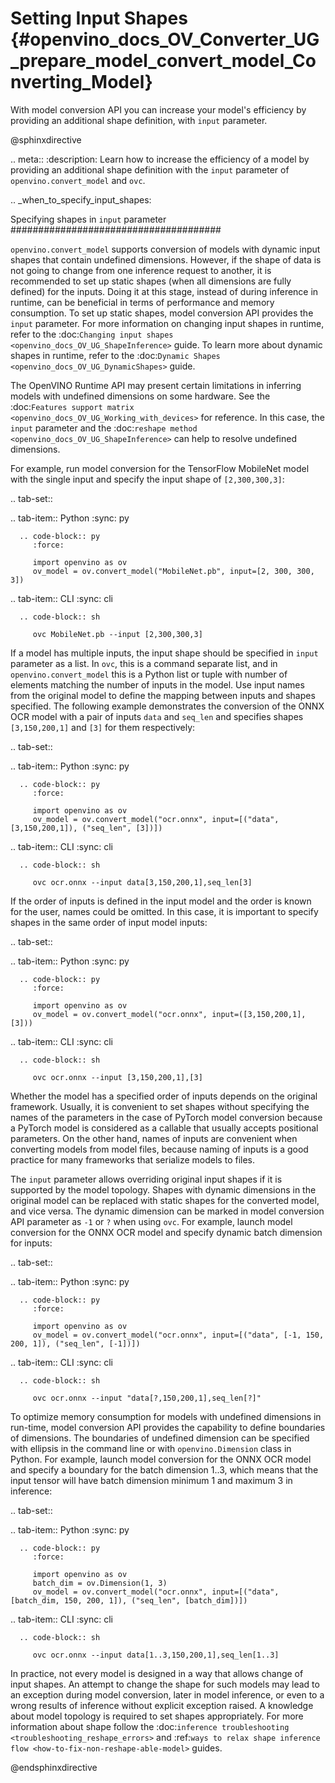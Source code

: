 # Setting Input Shapes {#openvino_docs_OV_Converter_UG_prepare_model_convert_model_Converting_Model}

With model conversion API you can increase your model's efficiency by providing an additional shape definition, with ``input`` parameter.

@sphinxdirective

.. meta::
   :description: Learn how to increase the efficiency of a model by providing an additional shape definition with the ``input`` parameter of ``openvino.convert_model`` and ``ovc``.

.. _when_to_specify_input_shapes:

Specifying shapes in ``input`` parameter
######################################

``openvino.convert_model`` supports conversion of models with dynamic input shapes that contain undefined dimensions.
However, if the shape of data is not going to change from one inference request to another,
it is recommended to set up static shapes (when all dimensions are fully defined) for the inputs.
Doing it at this stage, instead of during inference in runtime, can be beneficial in terms of performance and memory consumption.
To set up static shapes, model conversion API provides the ``input`` parameter.
For more information on changing input shapes in runtime, refer to the :doc:`Changing input shapes <openvino_docs_OV_UG_ShapeInference>` guide.
To learn more about dynamic shapes in runtime, refer to the :doc:`Dynamic Shapes <openvino_docs_OV_UG_DynamicShapes>` guide.

The OpenVINO Runtime API may present certain limitations in inferring models with undefined dimensions on some hardware. See the :doc:`Features support matrix <openvino_docs_OV_UG_Working_with_devices>` for reference.
In this case, the ``input`` parameter and the :doc:`reshape method <openvino_docs_OV_UG_ShapeInference>` can help to resolve undefined dimensions.

For example, run model conversion for the TensorFlow MobileNet model with the single input
and specify the input shape of ``[2,300,300,3]``:

.. tab-set::

   .. tab-item:: Python
      :sync: py

      .. code-block:: py
         :force:

         import openvino as ov
         ov_model = ov.convert_model("MobileNet.pb", input=[2, 300, 300, 3])

   .. tab-item:: CLI
      :sync: cli

      .. code-block:: sh

         ovc MobileNet.pb --input [2,300,300,3]

If a model has multiple inputs, the input shape should be specified in ``input`` parameter as a list. In ``ovc``, this is a command separate list, and in ``openvino.convert_model`` this is a Python list or tuple with number of elements matching the number of inputs in the model. Use input names from the original model to define the mapping between inputs and shapes specified.
The following example demonstrates the conversion of the ONNX OCR model with a pair of inputs ``data`` and ``seq_len``
and specifies shapes ``[3,150,200,1]`` and ``[3]`` for them respectively:

.. tab-set::

   .. tab-item:: Python
      :sync: py

      .. code-block:: py
         :force:

         import openvino as ov
         ov_model = ov.convert_model("ocr.onnx", input=[("data", [3,150,200,1]), ("seq_len", [3])])

   .. tab-item:: CLI
      :sync: cli

      .. code-block:: sh

         ovc ocr.onnx --input data[3,150,200,1],seq_len[3]

If the order of inputs is defined in the input model and the order is known for the user, names could be omitted. In this case, it is important to specify shapes in the same order of input model inputs:

.. tab-set::

   .. tab-item:: Python
      :sync: py

      .. code-block:: py
         :force:

         import openvino as ov
         ov_model = ov.convert_model("ocr.onnx", input=([3,150,200,1], [3]))

   .. tab-item:: CLI
      :sync: cli

      .. code-block:: sh

         ovc ocr.onnx --input [3,150,200,1],[3]

Whether the model has a specified order of inputs depends on the original framework. Usually, it is convenient to set shapes without specifying the names of the parameters in the case of PyTorch model conversion because a PyTorch model is considered as a callable that usually accepts positional parameters. On the other hand, names of inputs are convenient when converting models from model files, because naming of inputs is a good practice for many frameworks that serialize models to files.

The ``input`` parameter allows overriding original input shapes if it is supported by the model topology.
Shapes with dynamic dimensions in the original model can be replaced with static shapes for the converted model, and vice versa.
The dynamic dimension can be marked in model conversion API parameter as ``-1`` or ``?`` when using ``ovc``.
For example, launch model conversion for the ONNX OCR model and specify dynamic batch dimension for inputs:

.. tab-set::

   .. tab-item:: Python
      :sync: py

      .. code-block:: py
         :force:

         import openvino as ov
         ov_model = ov.convert_model("ocr.onnx", input=[("data", [-1, 150, 200, 1]), ("seq_len", [-1])])

   .. tab-item:: CLI
      :sync: cli

      .. code-block:: sh

         ovc ocr.onnx --input "data[?,150,200,1],seq_len[?]"

To optimize memory consumption for models with undefined dimensions in run-time, model conversion API provides the capability to define boundaries of dimensions.
The boundaries of undefined dimension can be specified with ellipsis in the command line or with ``openvino.Dimension`` class in Python.
For example, launch model conversion for the ONNX OCR model and specify a boundary for the batch dimension 1..3, which means that the input tensor will have batch dimension minimum 1 and maximum 3 in inference:

.. tab-set::

   .. tab-item:: Python
      :sync: py

      .. code-block:: py
         :force:

         import openvino as ov
         batch_dim = ov.Dimension(1, 3)
         ov_model = ov.convert_model("ocr.onnx", input=[("data", [batch_dim, 150, 200, 1]), ("seq_len", [batch_dim])])

   .. tab-item:: CLI
      :sync: cli

      .. code-block:: sh

         ovc ocr.onnx --input data[1..3,150,200,1],seq_len[1..3]

In practice, not every model is designed in a way that allows change of input shapes. An attempt to change the shape for such models may lead to an exception during model conversion, later in model inference, or even to a wrong results of inference without explicit exception raised. A knowledge about model topology is required to set shapes appropriately.
For more information about shape follow the :doc:`inference troubleshooting <troubleshooting_reshape_errors>`
and :ref:`ways to relax shape inference flow <how-to-fix-non-reshape-able-model>` guides.

@endsphinxdirective
